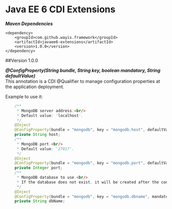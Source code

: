 # Java EE 6 CDI Extensions
**_Maven Dependencies_**<br/>
```
<dependency>
    <groupId>com.github.wayis.framework</groupId>
    <artifactId>javaee6-extensions</artifactId>
    <version>1.0.0</version>
</dependency>
```
##Version 1.0.0

**_@ConfigProperty(String bundle, String key, boolean mandatory, String defaultValue)_**<br/>
This annotation is a CDI @Qualifier to manage configuration properties at the application deployment.

Example to use it:
```java
    /**
     * MongoDB server address.<br/>
     * Default value: 'localhost'.
     */
    @Inject
    @ConfigProperty(bundle = "mongodb", key = "mongodb.host", defaultValue = "localhost")
    private String host;
    /**
     * MongoDB port.<br/>
     * Default value: '27017'.
     */
    @Inject
    @ConfigProperty(bundle = "mongodb", key = "mongodb.port", defaultValue = "27017")
    private Integer port;
    /**
     * MongoDB database to use.<br/>
     * If the database does not exist, it will be created after the construction of this singleton EJB class
     */
    @Inject
    @ConfigProperty(bundle = "mongodb", key = "mongodb.dbname", mandatory = true)
    private String dbName;
```
